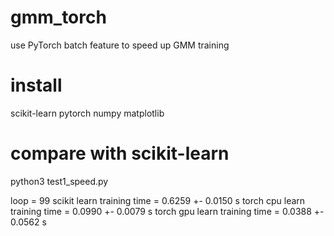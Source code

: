 # gmm_torch
use PyTorch batch feature to speed up GMM training

# install
scikit-learn
pytorch
numpy
matplotlib

# compare with scikit-learn

python3 test1_speed.py

loop = 99
scikit learn training time =            0.6259 +- 0.0150 s
torch cpu learn training time =         0.0990 +- 0.0079 s
torch gpu learn training time =         0.0388 +- 0.0562 s